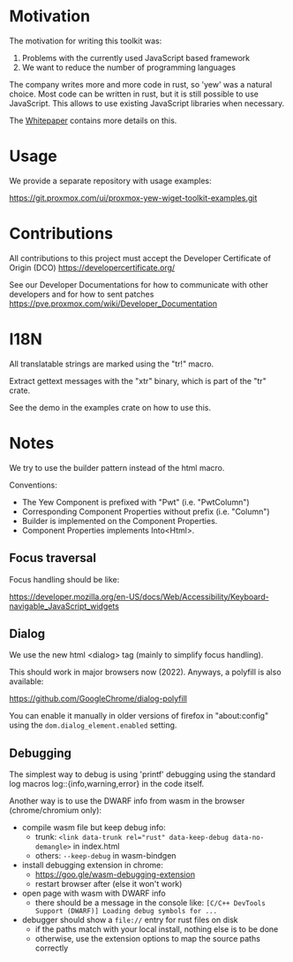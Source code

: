 # Motivation

The motivation for writing this toolkit was:

1. Problems with the currently used JavaScript based framework
2. We want to reduce the number of programming languages

The company writes more and more code in rust, so 'yew' was a natural choice.
Most code can be written in rust, but it is still possible to use JavaScript.
This allows to use existing JavaScript libraries when necessary.

The [Whitepaper](Whitepaper.md) contains more details on this.

# Usage

We provide a separate repository with usage examples:

https://git.proxmox.com/ui/proxmox-yew-wiget-toolkit-examples.git

# Contributions

All contributions to this project must accept the Developer Certificate of
Origin (DCO) https://developercertificate.org/

See our Developer Documentations for how to communicate with other developers
and for how to sent patches 
https://pve.proxmox.com/wiki/Developer_Documentation


# I18N

All translatable strings are marked using the "tr!" macro.

Extract gettext messages with the "xtr" binary, which is part of the "tr"
crate.

See the demo in the examples crate on how to use this.


# Notes

We try to use the builder pattern instead of the html macro.

Conventions:

- The Yew Component is prefixed with "Pwt" (i.e. "PwtColumn")
- Corresponding Component Properties without prefix (i.e. "Column")
- Builder is implemented on the Component Properties.
- Component Properties implements Into&lt;Html&gt;.


## Focus traversal

Focus handling should be like:

https://developer.mozilla.org/en-US/docs/Web/Accessibility/Keyboard-navigable_JavaScript_widgets


## Dialog

We use the new html &lt;dialog&gt; tag (mainly to simplify focus handling).

This should work in major browsers now (2022). Anyways, a polyfill is also
available:

https://github.com/GoogleChrome/dialog-polyfill

You can enable it manually in older versions of firefox in "about:config" using
the `dom.dialog_element.enabled` setting.


## Debugging

The simplest way to debug is using 'printf' debugging using the standard log
macros log::{info,warning,error} in the code itself.

Another way is to use the DWARF info from wasm in the browser (chrome/chromium
only):

* compile wasm file but keep debug info:
    * trunk: `<link data-trunk rel="rust" data-keep-debug data-no-demangle>` in
      index.html
    * others: `--keep-debug` in wasm-bindgen
* install debugging extension in chrome:
    * https://goo.gle/wasm-debugging-extension
    * restart browser after (else it won't work)
* open page with wasm with DWARF info
    * there should be a message in the console like: `[C/C++ DevTools Support
      (DWARF)] Loading debug symbols for ...`
* debugger should show a `file://` entry for rust files on disk
    * if the paths match with your local install, nothing else is to be done
    * otherwise, use the extension options to map the source paths correctly
